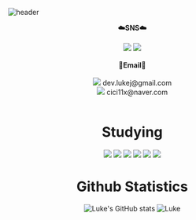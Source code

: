 ![header](https://capsule-render.vercel.app/api?type=Cylinder&color=auto&height=300&section=header&text=devlukej&fontSize=90&animation=twinkling)

<p align="center">
  <Strong>☁️SNS☁️</Strong><br><br>
    <a href="https://www.instagram.com/dick_chano" target="_blank"><img src="https://img.shields.io/badge/dick_chano-E4405F?style=flat-square&logo=Instagram&logoColor=white&link=https://www.instagram.com/dick_chano"/></a>
    <a href="https://hits.seeyoufarm.com"><img src="https://hits.seeyoufarm.com/api/count/incr/badge.svg?url=https%3A%2F%2Fgithub.com%2Fdevlukej&count_bg=%233D46C8&title_bg=%23131841&icon=github.svg&icon_color=%23FFFFFF&title=Hits&edge_flat=false"/></a>
    <br><br>
  <Strong>📧Email📧</Strong><br><br>
    <img src="https://img.shields.io/badge/Gmail-EA4335?style=flat-square&logo=gmail&logoColor=white"/>
    dev.lukej@gmail.com<br>
    <img src="https://img.shields.io/badge/Naver-03C75A?style=flat-square&logo=naver&logoColor=white"/>
    cici11x@naver.com<br>
    <br>
</p>

<div align="center">
<h1>Studying</h1>
<img src="https://img.shields.io/badge/spring-6DB33F?style=for-the-badge&logo=spring&logoColor=white"> <img src="https://img.shields.io/badge/html5-E34F26?style=for-the-badge&logo=html5&logoColor=white"> <img src="https://img.shields.io/badge/CSS3-1572B6?style=for-the-badge&logo=CSS3&logoColor=white"> <img src="https://img.shields.io/badge/javascript-F7DF1E?style=for-the-badge&logo=javascript&logoColor=white"> <img src="https://img.shields.io/badge/amazon aws-232F3E?style=for-the-badge&logo=amazon aws&logoColor=white"> <img src="https://img.shields.io/badge/github-181717?style=for-the-badge&logo=github&logoColor=white">
</div>

<div align="center">
  
<h1>Github Statistics</h1>
  
  ![Luke's GitHub stats](https://github-readme-stats.vercel.app/api?username=devlukej&theme=graywhite&show_icons=true&hide_border=true)
  ![Luke](https://github-readme-stats.vercel.app/api/top-langs/?username=devlukej&layout=compact&theme=graywhite&hide_border=true)
  
  
</div>
